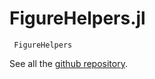 # FigureHelpers.jl

```@docs
 FigureHelpers
```

See all the [github repository](https://github.com/bgctw/FigureHelpers.jl).

